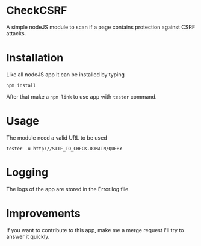 # CheckCSRF
A simple nodeJS module to scan if a page contains protection against CSRF attacks.

# Installation
Like all nodeJS app it can be installed by typing
```
npm install
```

After that make a ``` npm link ``` to use app with ```tester``` command.

# Usage
The module need a valid URL to be used
```
tester -u http://SITE_TO_CHECK.DOMAIN/QUERY
```
 
# Logging

The logs of the app are stored in the Error.log file.

# Improvements

If you want to contribute to this app, make me a merge request i'll try to answer it quickly.
